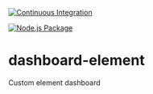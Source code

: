 [![Continuous Integration](https://github.com/goofballLogic/dashboard-element/actions/workflows/ci.yml/badge.svg)](https://github.com/goofballLogic/dashboard-element/actions/workflows/ci.yml)

[![Node.js Package](https://github.com/goofballLogic/dashboard-element/actions/workflows/npm-publish.yml/badge.svg)](https://github.com/goofballLogic/dashboard-element/actions/workflows/npm-publish.yml)

# dashboard-element
Custom element dashboard
